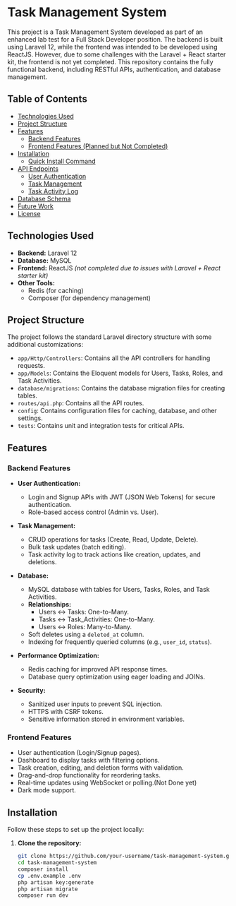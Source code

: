 # Task Management System

This project is a Task Management System developed as part of an enhanced lab test for a Full Stack Developer position. The backend is built using Laravel 12, while the frontend was intended to be developed using ReactJS. However, due to some challenges with the Laravel + React starter kit, the frontend is not yet completed. This repository contains the fully functional backend, including RESTful APIs, authentication, and database management.

## Table of Contents

- [Technologies Used](#technologies-used)
- [Project Structure](#project-structure)
- [Features](#features)
  - [Backend Features](#backend-features)
  - [Frontend Features (Planned but Not Completed)](#frontend-features-planned-but-not-completed)
- [Installation](#installation)
  - [Quick Install Command](#quick-install-command)
- [API Endpoints](#api-endpoints)
  - [User Authentication](#user-authentication)
  - [Task Management](#task-management)
  - [Task Activity Log](#task-activity-log)
- [Database Schema](#database-schema)
- [Future Work](#future-work)
- [License](#license)

## Technologies Used

- **Backend:** Laravel 12
- **Database:** MySQL
- **Frontend:** ReactJS *(not completed due to issues with Laravel + React starter kit)*
- **Other Tools:**
  - Redis (for caching)
  - Composer (for dependency management)

## Project Structure

The project follows the standard Laravel directory structure with some additional customizations:

- `app/Http/Controllers`: Contains all the API controllers for handling requests.
- `app/Models`: Contains the Eloquent models for Users, Tasks, Roles, and Task Activities.
- `database/migrations`: Contains the database migration files for creating tables.
- `routes/api.php`: Contains all the API routes.
- `config`: Contains configuration files for caching, database, and other settings.
- `tests`: Contains unit and integration tests for critical APIs.

## Features

### Backend Features

- **User Authentication:**
  - Login and Signup APIs with JWT (JSON Web Tokens) for secure authentication.
  - Role-based access control (Admin vs. User).

- **Task Management:**
  - CRUD operations for tasks (Create, Read, Update, Delete).
  - Bulk task updates (batch editing).
  - Task activity log to track actions like creation, updates, and deletions.

- **Database:**
  - MySQL database with tables for Users, Tasks, Roles, and Task Activities.
  - **Relationships:**
    - Users ↔ Tasks: One-to-Many.
    - Tasks ↔ Task_Activities: One-to-Many.
    - Users ↔ Roles: Many-to-Many.
  - Soft deletes using a `deleted_at` column.
  - Indexing for frequently queried columns (e.g., `user_id`, `status`).

- **Performance Optimization:**
  - Redis caching for improved API response times.
  - Database query optimization using eager loading and JOINs.

- **Security:**
  - Sanitized user inputs to prevent SQL injection.
  - HTTPS with CSRF tokens.
  - Sensitive information stored in environment variables.

### Frontend Features 

- User authentication (Login/Signup pages).
- Dashboard to display tasks with filtering options.
- Task creation, editing, and deletion forms with validation.
- Drag-and-drop functionality for reordering tasks.
- Real-time updates using WebSocket or polling.(Not Done yet)
- Dark mode support.

## Installation

Follow these steps to set up the project locally:

1. **Clone the repository:**
   ```bash
   git clone https://github.com/your-username/task-management-system.git](https://github.com/Ujjal-ENG/task_management_system.git)
   cd task-management-system
   composer install
   cp .env.example .env
   php artisan key:generate
   php artisan migrate
   composer run dev
```bash

